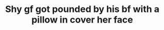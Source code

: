 ---
layout: post
title: Shy gf got pounded by his bf with a pillow in cover her face
duration: '01:01'
view: 200
rate: 2
video: 'https://flashservice.xvideos.com/embedframe/27588565 '
category: 
 - amateur
 - pinay
 - student
 - wife
tags: 
 - pinay-sex
priority: 0.9
changefreq: daily
---